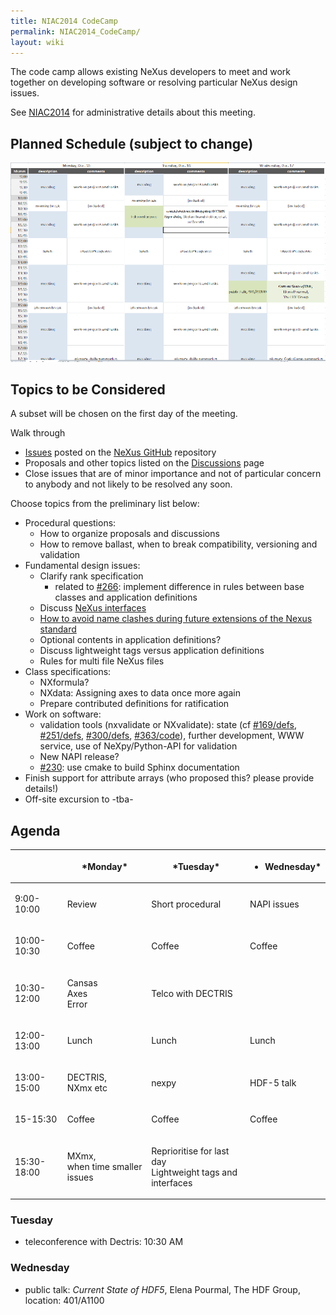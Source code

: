 ```yaml
---
title: NIAC2014 CodeCamp
permalink: NIAC2014_CodeCamp/
layout: wiki
---
```


The code camp allows existing NeXus developers to meet and work together
on developing software or resolving particular NeXus design issues.

See [NIAC2014](NIAC2014 "wikilink") for administrative details about
this meeting.

Planned Schedule (subject to change)
------------------------------------

<img src="2014-CodeCamp-Schedule-MTW.png" title="2014-CodeCamp-Schedule-MTW.png" alt="2014-CodeCamp-Schedule-MTW.png" width="600" />

Topics to be Considered
-----------------------

A subset will be chosen on the first day of the meeting.

Walk through

-   [Issues](https://github.com/nexusformat/definitions/issues) posted
    on the [NeXus GitHub](https://github.com/nexusformat) repository
-   Proposals and other topics listed on the
    [Discussions](Discussions "wikilink") page
-   Close issues that are of minor importance and not of particular
    concern to anybody and not likely to be resolved any soon.

Choose topics from the preliminary list below:

-   Procedural questions:
    -   How to organize proposals and discussions
    -   How to remove ballast, when to break compatibility, versioning
        and validation
-   Fundamental design issues:
    -   Clarify rank specification
        -   related to
            [\#266](https://github.com/nexusformat/definitions/issues/266):
            implement difference in rules between base classes and
            application definitions
    -   Discuss [NeXus interfaces](Objects_or_Interfaces "wikilink")
    -   [How to avoid name clashes during future extensions of the Nexus
        standard](How_to_avoid_name_clashes_during_future_extensions_of_the_Nexus_standard "wikilink")
    -   Optional contents in application definitions?
    -   Discuss lightweight tags versus application definitions
    -   Rules for multi file NeXus files
-   Class specifications:
    -   NXformula?
    -   NXdata: Assigning axes to data once more again
    -   Prepare contributed definitions for ratification
-   Work on software:
    -   validation tools (nxvalidate or NXvalidate): state (cf
        [\#169/defs](https://github.com/nexusformat/definitions/issues/169),
        [\#251/defs](https://github.com/nexusformat/definitions/issues/251),
        [\#300/defs](https://github.com/nexusformat/definitions/issues/300),
        [\#363/code](https://github.com/nexusformat/code/issues/363)),
        further development, WWW service, use of NeXpy/Python-API for
        validation
    -   New NAPI release?
    -   [\#230](https://github.com/nexusformat/definitions/issues/230):
        use cmake to build Sphinx documentation
-   Finish support for attribute arrays (who proposed this? please
    provide details!)
-   Off-site excursion to -tba-

Agenda
------

<table>
<thead>
<tr class="header">
<th><p> </p></th>
<th><p>*Monday*</p></th>
<th><p>*Tuesday*</p></th>
<th><ul>
<li>Wednesday*</li>
</ul></th>
</tr>
</thead>
<tbody>
<tr class="odd">
<td><p>9:00-10:00</p></td>
<td><p>Review</p></td>
<td><p>Short procedural</p></td>
<td><p>NAPI issues</p></td>
</tr>
<tr class="even">
<td><p>10:00-10:30</p></td>
<td><p>Coffee</p></td>
<td><p>Coffee</p></td>
<td><p>Coffee</p></td>
</tr>
<tr class="odd">
<td><p>10:30-12:00</p></td>
<td><p>Cansas<br />
Axes<br />
Error</p></td>
<td><p>Telco with DECTRIS</p></td>
<td></td>
</tr>
<tr class="even">
<td><p>12:00-13:00</p></td>
<td><p>Lunch</p></td>
<td><p>Lunch</p></td>
<td><p>Lunch</p></td>
</tr>
<tr class="odd">
<td><p>13:00-15:00</p></td>
<td><p>DECTRIS,<br />
NXmx etc</p></td>
<td><p>nexpy</p></td>
<td><p>HDF-5 talk</p></td>
</tr>
<tr class="even">
<td><p>15-15:30</p></td>
<td><p>Coffee</p></td>
<td><p>Coffee</p></td>
<td><p>Coffee</p></td>
</tr>
<tr class="odd">
<td><p>15:30-18:00</p></td>
<td><p>MXmx,<br />
when time smaller issues</p></td>
<td><p>Reprioritise for last day<br />
Lightweight tags and interfaces</p></td>
<td></td>
</tr>
</tbody>
</table>

### Tuesday

-   teleconference with Dectris: 10:30 AM

### Wednesday

-   public talk: *Current State of HDF5*, Elena Pourmal, The HDF Group,
    location: 401/A1100

